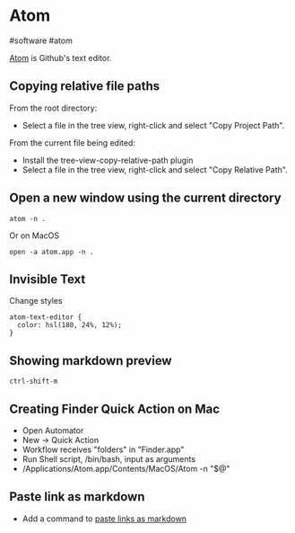 # Atom
#software #atom

[Atom](https://atom.io/) is Github's text editor.

## Copying relative file paths
From the root directory:
* Select a file in the tree view, right-click and select "Copy Project Path".

From the current file being edited:
* Install the tree-view-copy-relative-path plugin
* Select a file in the tree view, right-click and select "Copy Relative Path".

## Open a new window using the current directory
```
atom -n .
```

Or on MacOS
```
open -a atom.app -n .
```

## Invisible Text
Change styles
```
atom-text-editor {
  color: hsl(180, 24%, 12%);
}
```

## Showing markdown preview
```ctrl-shift-m```

## Creating Finder Quick Action on Mac
* Open Automator
* New -> Quick Action
* Workflow receives "folders" in "Finder.app"
* Run Shell script, /bin/bash, input as arguments
* /Applications/Atom.app/Contents/MacOS/Atom -n "$@"

## Paste link as markdown
* Add a command to [paste links as markdown](https://flight-manual.atom.io/hacking-atom/sections/the-init-file/)
